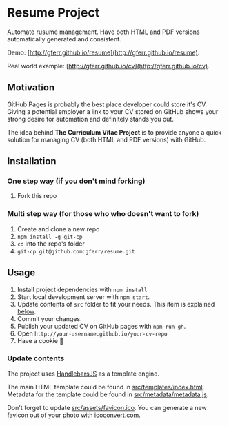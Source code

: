 # Resume Project

Automate rusume management. Have both HTML and PDF versions automatically generated and consistent.

Demo: [http://gferr.github.io/resume](http://gferr.github.io/resume).

Real world example: [http://gferr.github.io/cv](http://gferr.github.io/cv).

## Motivation

GitHub Pages is probably the best place developer could store it's CV. Giving a potential employer a link to your CV stored on GitHub shows your strong desire for automation and definitely stands you out.

The idea behind **The Curriculum Vitae Project** is to provide anyone a quick solution for managing CV (both HTML and PDF versions) with GitHub.

## Installation

### One step way (if you don't mind forking)

1. Fork this repo

### Multi step way (for those who who doesn't want to fork)

1. Create and clone a new repo
1. `npm install -g git-cp`
1. `cd` into the repo's folder
1. `git-cp git@github.com:gferr/resume.git` 

## Usage

1. Install project dependencies with `npm install`
1. Start local development server with `npm start`.
1. Update contents of `src` folder to fit your needs. This item is explained [below](#update-contents).
1. Commit your changes.
1. Publish your updated CV on GitHub pages with `npm run gh`.
1. Open `http://your-username.github.io/your-cv-repo`
1. Have a cookie 🍪

### Update contents

The project uses [HandlebarsJS](https://github.com/wycats/handlebars.js/) as a template engine.

The main HTML template could be found in [src/templates/index.html](src/templates/index.html). Metadata for the template could be found in [src/metadata/metadata.js](src/metadata/metadata.js).

Don't forget to update [src/assets/favicon.ico](src/assets/favicon.ico). You can generate a new favicon out of your photo with [icoconvert.com](http://icoconvert.com/).
